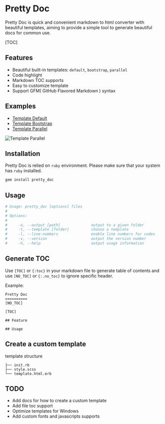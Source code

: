 Pretty Doc
==========

Pretty Doc is quick and convenient markdown to html converter with beautiful templates, aiming to provide a simple tool to generate beautiful docs for common use.

[TOC]

## Features

+ Beautiful built-in templates: `default`, `bootstrap`, `parallel`
+ Code highlight
+ Markdown TOC supports
+ Easy to customize template
+ Support GFM( GitHub Flavored Markdown ) syntax

## Examples

+ [Template Default](https://lyfeyaj.github.io/pretty_doc/examples/default/README.html)
+ [Template Bootstrap](https://lyfeyaj.github.io/pretty_doc/examples/bootstrap/README.html)
+ [Template Parallel](https://lyfeyaj.github.io/pretty_doc/examples/parallel/README.html)

![Template Parallel](http://lyfeyaj.github.io/pretty_doc/images/preview.png)

## Installation

Pretty Doc is relied on `ruby` environment. Please make sure that your system has `ruby` installed.

```bash
gem install pretty_doc
```

## Usage

``` bash
# Usage: pretty_doc [options] files
#
# Options:
#
#     -o, --output [path]              output to a given folder
#     -t, --template [folder]          choose a template
#     -l, --line-numbers               enable line numbers for codes
#     -v, --version                    output the version number
#     -h, --help                       output usage information
```

## Generate TOC

Use `[TOC]` or `{:toc}` in your markdown file to generate table of contents and use `[NO_TOC]` or `{:.no_toc}` to ignore specific header.

Example:

```
Pretty Doc
==========
[NO_TOC]

[TOC]

## Feature

## Usage
```

## Create a custom template

template structure

```
├── init.rb
├── style.scss
└── template.html.erb
```

## TODO

+ Add docs for how to create a custom template
+ Add file toc support
+ Optimize templates for Windows
+ Add custom fonts and javascripts supports
